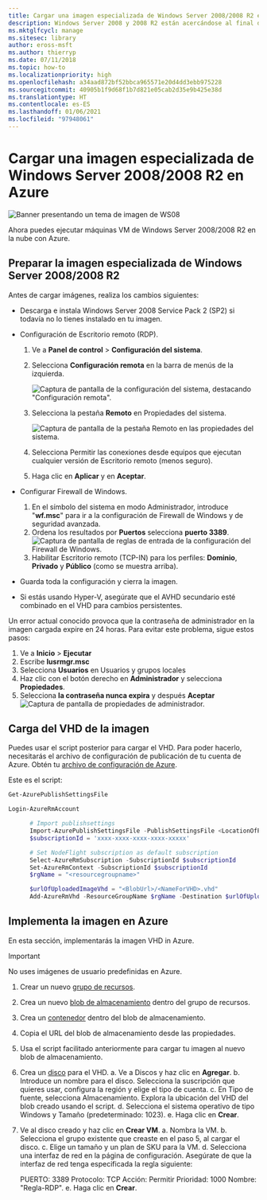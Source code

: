 ```yaml
---
title: Cargar una imagen especializada de Windows Server 2008/2008 R2 en Azure
description: Windows Server 2008 y 2008 R2 están acercándose al final de servicio. Aprende a subir y moverte a Azure, alojando Windows Server en la nube.
ms.mktglfcycl: manage
ms.sitesec: library
author: eross-msft
ms.author: thierryp
ms.date: 07/11/2018
ms.topic: how-to
ms.localizationpriority: high
ms.openlocfilehash: a34aad872bf52bbca965571e20d4dd3ebb975228
ms.sourcegitcommit: 40905b1f9d68f1b7d821e05cab2d35e9b425e38d
ms.translationtype: HT
ms.contentlocale: es-ES
ms.lasthandoff: 01/06/2021
ms.locfileid: "97948061"
---
```

# <a name="upload-a-windows-server-20082008-r2-specialized-image-to-azure"></a>Cargar una imagen especializada de Windows Server 2008/2008 R2 en Azure

![Banner presentando un tema de imagen de WS08](media/WS08-image-banner-large.png)

Ahora puedes ejecutar máquinas VM de Windows Server 2008/2008 R2 en la nube con Azure.

## <a name="prep-the-windows-server-20082008-r2-specialized-image"></a>Preparar la imagen especializada de Windows Server 2008/2008 R2
Antes de cargar imágenes, realiza los cambios siguientes:

- Descarga e instala Windows Server 2008 Service Pack 2 (SP2) si todavía no lo tienes instalado en tu imagen.

- Configuración de Escritorio remoto (RDP).
  1. Ve a **Panel de control** > **Configuración del sistema**.
  2. Selecciona **Configuración remota** en la barra de menús de la izquierda.

     ![Captura de pantalla de la configuración del sistema, destacando "Configuración remota".](media/1a_remote_settings.png)

  3. Selecciona la pestaña **Remoto** en Propiedades del sistema.

     ![Captura de pantalla de la pestaña Remoto en las propiedades del sistema.](media/2c_sysprops.png)

  4. Selecciona Permitir las conexiones desde equipos que ejecutan cualquier versión de Escritorio remoto (menos seguro).
  5. Haga clic en **Aplicar** y en **Aceptar**.
- Configurar Firewall de Windows.
   1. En el símbolo del sistema en modo Administrador, introduce "**wf.msc**" para ir a la configuración de Firewall de Windows y de seguridad avanzada.
   2. Ordena los resultados por **Puertos** selecciona **puerto 3389**.
     ![Captura de pantalla de reglas de entrada de la configuración del Firewall de Windows.](media/3b_inboundrules.png)
   3. Habilitar Escritorio remoto (TCP-IN) para los perfiles: **Dominio**, **Privado** y **Público** (como se muestra arriba).

- Guarda toda la configuración y cierra la imagen.
- Si estás usando Hyper-V, asegúrate que el AVHD secundario esté combinado en el VHD para cambios persistentes.

Un error actual conocido provoca que la contraseña de administrador en la imagen cargada expire en 24 horas. Para evitar este problema, sigue estos pasos:

1. Ve a **Inicio** > **Ejecutar**
2. Escribe **lusrmgr.msc**
3. Selecciona **Usuarios** en Usuarios y grupos locales
4. Haz clic con el botón derecho en **Administrador** y selecciona **Propiedades**.
5. Selecciona **la contraseña nunca expira** y después **Aceptar**
![Captura de pantalla de propiedades de administrador.](media/6_adminprops.png)

## <a name="uploading-the-image-vhd"></a>Carga del VHD de la imagen
Puedes usar el script posterior para cargar el VHD. Para poder hacerlo, necesitarás el archivo de configuración de publicación de tu cuenta de Azure. Obtén tu [archivo de configuración de Azure](https://azure.microsoft.com/downloads/).

Este es el script:

```powershell
Get-AzurePublishSettingsFile

Login-AzureRmAccount

      # Import publishsettings
      Import-AzurePublishSettingsFile -PublishSettingsFile <LocationOfPublishingFile>
      $subscriptionId = 'xxxx-xxxx-xxxx-xxxx-xxxxx'

      # Set NodeFlight subscription as default subscription
      Select-AzureRmSubscription -SubscriptionId $subscriptionId
      Set-AzureRmContext -SubscriptionId $subscriptionId
      $rgName = "<resourcegroupname>"

      $urlOfUploadedImageVhd = "<BlobUrl>/<NameForVHD>.vhd"
      Add-AzureRmVhd -ResourceGroupName $rgName -Destination $urlOfUploadedImageVhd -LocalFilePath "<FilePath>"
```
## <a name="deploy-the-image-in-azure"></a>Implementa la imagen en Azure
En esta sección, implementarás la imagen VHD in Azure.

> [!IMPORTANT]
> No uses imágenes de usuario predefinidas en Azure.

1.    Crear un nuevo [grupo de recursos](/rest/api/resources/resourcegroups/createorupdate).
2.    Crea un nuevo [blob de almacenamiento](/rest/api/storageservices/put-blob) dentro del grupo de recursos.
3.    Crea un [contenedor](/rest/api/storageservices/create-container) dentro del blob de almacenamiento.
4.    Copia el URL del blob de almacenamiento desde las propiedades.
5.    Usa el script facilitado anteriormente para cargar tu imagen al nuevo blob de almacenamiento.
6.    Crea un [disco](/azure/virtual-machines/windows/prepare-for-upload-vhd-image) para el VHD.
     a.    Ve a Discos y haz clic en **Agregar**.
     b.    Introduce un nombre para el disco. Selecciona la suscripción que quieres usar, configura la región y elige el tipo de cuenta.
     c. En Tipo de fuente, selecciona Almacenamiento. Explora la ubicación del VHD del blob creado usando el script.
     d. Selecciona el sistema operativo de tipo Windows y Tamaño (predeterminado: 1023).
     e. Haga clic en **Crear**.

7.    Ve al disco creado y haz clic en **Crear VM**.
     a.    Nombra la VM.
     b.    Selecciona el grupo existente que creaste en el paso 5, al cargar el disco.
     c.    Elige un tamaño y un plan de SKU para la VM.
     d.    Selecciona una interfaz de red en la página de configuración. Asegúrate de que la interfaz de red tenga especificada la regla siguiente:

        PUERTO: 3389 Protocolo: TCP Acción: Permitir Prioridad: 1000 Nombre: "Regla-RDP".
     e.    Haga clic en **Crear**.
